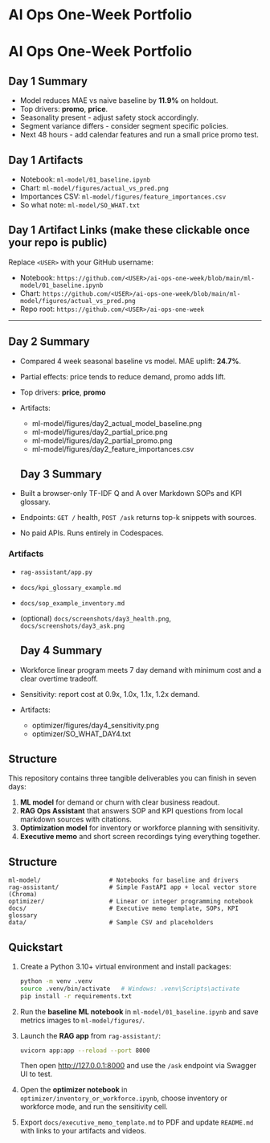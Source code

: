 # AI Ops One-Week Portfolio
# AI Ops One-Week Portfolio

## Day 1 Summary
- Model reduces MAE vs naive baseline by **11.9%** on holdout.
- Top drivers: **promo**, **price**.
- Seasonality present - adjust safety stock accordingly.
- Segment variance differs - consider segment specific policies.
- Next 48 hours - add calendar features and run a small price promo test.

## Day 1 Artifacts
- Notebook: `ml-model/01_baseline.ipynb`
- Chart: `ml-model/figures/actual_vs_pred.png`
- Importances CSV: `ml-model/figures/feature_importances.csv`
- So what note: `ml-model/SO_WHAT.txt`

## Day 1 Artifact Links (make these clickable once your repo is public)
Replace `<USER>` with your GitHub username:
- Notebook: `https://github.com/<USER>/ai-ops-one-week/blob/main/ml-model/01_baseline.ipynb`
- Chart: `https://github.com/<USER>/ai-ops-one-week/blob/main/ml-model/figures/actual_vs_pred.png`
- Repo root: `https://github.com/<USER>/ai-ops-one-week`

---

## Day 2 Summary
- Compared 4 week seasonal baseline vs model. MAE uplift: **24.7%**.
- Partial effects: price tends to reduce demand, promo adds lift.
- Top drivers: **price**, **promo**
- Artifacts:
  - ml-model/figures/day2_actual_model_baseline.png
  - ml-model/figures/day2_partial_price.png
  - ml-model/figures/day2_partial_promo.png
  - ml-model/figures/day2_feature_importances.csv

  ## Day 3 Summary
- Built a browser-only TF-IDF Q and A over Markdown SOPs and KPI glossary.
- Endpoints: `GET /` health, `POST /ask` returns top-k snippets with sources.
- No paid APIs. Runs entirely in Codespaces.

### Artifacts
- `rag-assistant/app.py`
- `docs/kpi_glossary_example.md`
- `docs/sop_example_inventory.md`
- (optional) `docs/screenshots/day3_health.png`, `docs/screenshots/day3_ask.png`


  ## Day 4 Summary
- Workforce linear program meets 7 day demand with minimum cost and a clear overtime tradeoff.
- Sensitivity: report cost at 0.9x, 1.0x, 1.1x, 1.2x demand.
- Artifacts:
  - optimizer/figures/day4_sensitivity.png
  - optimizer/SO_WHAT_DAY4.txt



## Structure

This repository contains three tangible deliverables you can finish in seven days:
1. **ML model** for demand or churn with clear business readout.
2. **RAG Ops Assistant** that answers SOP and KPI questions from local markdown sources with citations.
3. **Optimization model** for inventory or workforce planning with sensitivity.
4. **Executive memo** and short screen recordings tying everything together.

## Structure
```
ml-model/                   # Notebooks for baseline and drivers
rag-assistant/              # Simple FastAPI app + local vector store (Chroma)
optimizer/                  # Linear or integer programming notebook
docs/                       # Executive memo template, SOPs, KPI glossary
data/                       # Sample CSV and placeholders
```

## Quickstart
1. Create a Python 3.10+ virtual environment and install packages:
   ```bash
   python -m venv .venv
   source .venv/bin/activate   # Windows: .venv\Scripts\activate
   pip install -r requirements.txt
   ```

2. Run the **baseline ML notebook** in `ml-model/01_baseline.ipynb` and save metrics images to `ml-model/figures/`.

3. Launch the **RAG app** from `rag-assistant/`:
   ```bash
   uvicorn app:app --reload --port 8000
   ```
   Then open http://127.0.0.1:8000 and use the `/ask` endpoint via Swagger UI to test.

4. Open the **optimizer notebook** in `optimizer/inventory_or_workforce.ipynb`, choose inventory or workforce mode, and run the sensitivity cell.

5. Export `docs/executive_memo_template.md` to PDF and update `README.md` with links to your artifacts and videos.
